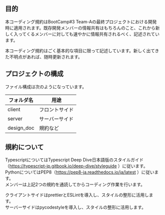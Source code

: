 ## 目的  

本コーディング規約はBootCamp#3 Team-Aの最終プロジェクトにおける開発時に適用されます。既存開発メンバーの情報共有はもちろんのこと、これから新しく入ってくるメンバーに対しても速やかに情報共有されるべく、記述されています。  

本コーディング規約はごく基本的な項目に限って記述しています。新しく出てきた不明点があれば、随時更新されます。  

## プロジェクトの構成  

ファイル構成は次のようになっています。  

| フォルダ名 | 用途 |
|-----------|-----------|
| client      | フロントサイド |
| server      | サーバーサイド |
| design_doc  | 規約など |

## 規約について    
TypescriptについてはTypescript Deep Dive日本語版のスタイルガイド（https://typescript-jp.gitbook.io/deep-dive/styleguide ）に従います。   
PythonについてはPEP8（https://pep8-ja.readthedocs.io/ja/latest ）に従います。  
メンバーは上記2つの規約を通読してからコーディング作業を行います。  

クライアントサイドはprettierとESLintを導入し、スタイルの整形に活用します。  
サーバーサイドはpycodestyleを導入し、スタイルの整形に活用します。

